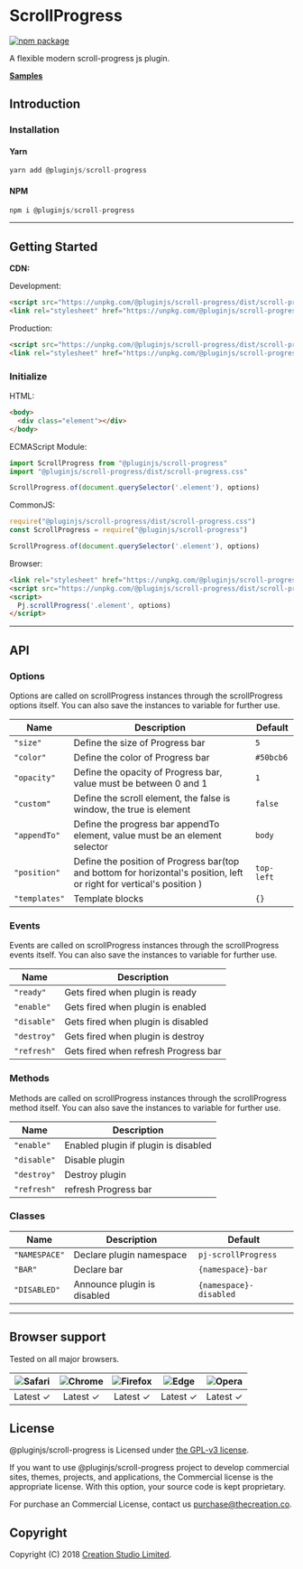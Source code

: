 # ScrollProgress

[![npm package](https://img.shields.io/npm/v/@pluginjs/scroll-progress.svg)](https://www.npmjs.com/package/@pluginjs/scroll-progress)

A flexible modern scroll-progress js plugin.

**[Samples](https://codesandbox.io/s/github/pluginjs/plugin.js/tree/master/modules/scrollProgress/samples)**

## Introduction

### Installation

#### Yarn

```javascript
yarn add @pluginjs/scroll-progress
```

#### NPM

```javascript
npm i @pluginjs/scroll-progress
```

---

## Getting Started

**CDN:**

Development:

```html
<script src="https://unpkg.com/@pluginjs/scroll-progress/dist/scroll-progress.js"></script>
<link rel="stylesheet" href="https://unpkg.com/@pluginjs/scroll-progress/dist/scroll-progress.css">
```

Production:

```html
<script src="https://unpkg.com/@pluginjs/scroll-progress/dist/scroll-progress.min.js"></script>
<link rel="stylesheet" href="https://unpkg.com/@pluginjs/scroll-progress/dist/scroll-progress.min.css">
```

### Initialize

HTML:

```html
<body>
  <div class="element"></div>
</body>
```

ECMAScript Module:

```javascript
import ScrollProgress from "@pluginjs/scroll-progress"
import "@pluginjs/scroll-progress/dist/scroll-progress.css"

ScrollProgress.of(document.querySelector('.element'), options)
```

CommonJS:

```javascript
require("@pluginjs/scroll-progress/dist/scroll-progress.css")
const ScrollProgress = require("@pluginjs/scroll-progress")

ScrollProgress.of(document.querySelector('.element'), options)
```

Browser:

```html
<link rel="stylesheet" href="https://unpkg.com/@pluginjs/scroll-progress/dist/scroll-progress.css">
<script src="https://unpkg.com/@pluginjs/scroll-progress/dist/scroll-progress.js"></script>
<script>
  Pj.scrollProgress('.element', options)
</script>
```

---

## API

### Options

Options are called on scrollProgress instances through the scrollProgress options itself.
You can also save the instances to variable for further use.

Name | Description | Default
-----|--------------|-----
`"size"` | Define the size of Progress bar | `5`
`"color"` | Define the color of Progress bar | `#50bcb6`
`"opacity"` | Define the opacity of Progress bar, value must be between 0 and 1 | `1`
`"custom"` | Define the scroll element, the false is window, the true is element | `false`
`"appendTo"` | Define the progress bar appendTo element, value must be an element selector | `body`
`"position"` | Define the position of Progress bar(top and bottom for horizontal's position, left or right for vertical's position ) | `top-left`
`"templates"` | Template blocks | `{}`

### Events

Events are called on scrollProgress instances through the scrollProgress events itself.
You can also save the instances to variable for further use.

Name | Description
-----|-----
`"ready"` | Gets fired when plugin is ready
`"enable"` | Gets fired when plugin is enabled
`"disable"` | Gets fired when plugin is disabled
`"destroy"` | Gets fired when plugin is destroy
`"refresh"` | Gets fired when refresh Progress bar

### Methods

Methods are called on scrollProgress instances through the scrollProgress method itself.
You can also save the instances to variable for further use.

Name | Description
-----|-----
`"enable"` | Enabled plugin if plugin is disabled
`"disable"` | Disable plugin
`"destroy"` | Destroy plugin
`"refresh"` | refresh Progress bar

### Classes

Name | Description | Default
-----|------|------
`"NAMESPACE"` | Declare plugin namespace | `pj-scrollProgress`
`"BAR"` | Declare bar | `{namespace}-bar`
`"DISABLED"` | Announce plugin is disabled | `{namespace}-disabled`
---

## Browser support

Tested on all major browsers.

| <img src="https://raw.githubusercontent.com/alrra/browser-logos/master/src/safari/safari_32x32.png" alt="Safari"> | <img src="https://raw.githubusercontent.com/alrra/browser-logos/master/src/chrome/chrome_32x32.png" alt="Chrome"> | <img src="https://raw.githubusercontent.com/alrra/browser-logos/master/src/firefox/firefox_32x32.png" alt="Firefox"> | <img src="https://raw.githubusercontent.com/alrra/browser-logos/master/src/edge/edge_32x32.png" alt="Edge"> | <img src="https://raw.githubusercontent.com/alrra/browser-logos/master/src/opera/opera_32x32.png" alt="Opera"> |
|:--:|:--:|:--:|:--:|:--:|
| Latest ✓ | Latest ✓ | Latest ✓ | Latest ✓ | Latest ✓ |

## License

@pluginjs/scroll-progress is Licensed under [the GPL-v3 license](LICENSE).

If you want to use @pluginjs/scroll-progress project to develop commercial sites, themes, projects, and applications, the Commercial license is the appropriate license. With this option, your source code is kept proprietary.

For purchase an Commercial License, contact us purchase@thecreation.co.

## Copyright

Copyright (C) 2018 [Creation Studio Limited](creationstudio.com).